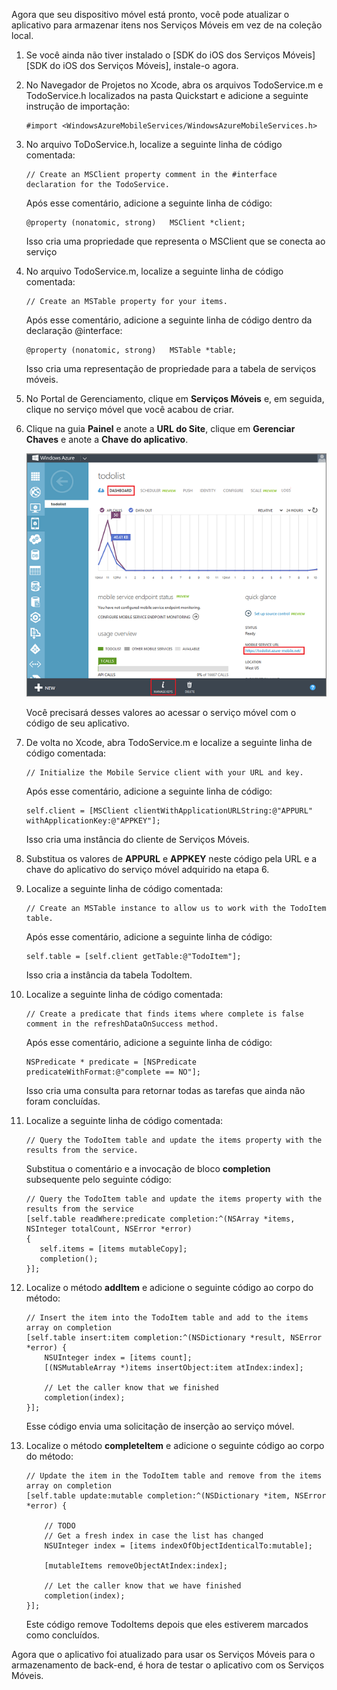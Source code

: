 Agora que seu dispositivo móvel está pronto, você pode atualizar o aplicativo para armazenar itens nos Serviços Móveis em vez de na coleção local.

1.  Se você ainda não tiver instalado o [SDK do iOS dos Serviços Móveis][SDK do iOS dos Serviços Móveis], instale-o agora.

2.  No Navegador de Projetos no Xcode, abra os arquivos TodoService.m e TodoService.h localizados na pasta Quickstart e adicione a seguinte instrução de importação:

        #import <WindowsAzureMobileServices/WindowsAzureMobileServices.h>  

3.  No arquivo ToDoService.h, localize a seguinte linha de código comentada:

        // Create an MSClient property comment in the #interface declaration for the TodoService. 

    Após esse comentário, adicione a seguinte linha de código:

        @property (nonatomic, strong)   MSClient *client;

    Isso cria uma propriedade que representa o MSClient que se conecta ao serviço

4.  No arquivo TodoService.m, localize a seguinte linha de código comentada:

        // Create an MSTable property for your items. 

    Após esse comentário, adicione a seguinte linha de código dentro da declaração @interface:

        @property (nonatomic, strong)   MSTable *table;

    Isso cria uma representação de propriedade para a tabela de serviços móveis.

5.  No Portal de Gerenciamento, clique em **Serviços Móveis** e, em seguida, clique no serviço móvel que você acabou de criar.

6.  Clique na guia **Painel** e anote a **URL do Site**, clique em **Gerenciar Chaves** e anote a **Chave do aplicativo**.

    ![](./media/mobile-services-ios-enable-mobile-service-access/mobile-dashboard-tab.png)

    Você precisará desses valores ao acessar o serviço móvel com o código de seu aplicativo.

7.  De volta no Xcode, abra TodoService.m e localize a seguinte linha de código comentada:

        // Initialize the Mobile Service client with your URL and key.

    Após esse comentário, adicione a seguinte linha de código:

        self.client = [MSClient clientWithApplicationURLString:@"APPURL" withApplicationKey:@"APPKEY"];

    Isso cria uma instância do cliente de Serviços Móveis.

8.  Substitua os valores de **APPURL** e **APPKEY** neste código pela URL e a chave do aplicativo do serviço móvel adquirido na etapa 6.

9.  Localize a seguinte linha de código comentada:

        // Create an MSTable instance to allow us to work with the TodoItem table.

    Após esse comentário, adicione a seguinte linha de código:

        self.table = [self.client getTable:@"TodoItem"];

    Isso cria a instância da tabela TodoItem.

10. Localize a seguinte linha de código comentada:

        // Create a predicate that finds items where complete is false comment in the refreshDataOnSuccess method. 

    Após esse comentário, adicione a seguinte linha de código:

        NSPredicate * predicate = [NSPredicate predicateWithFormat:@"complete == NO"];

    Isso cria uma consulta para retornar todas as tarefas que ainda não foram concluídas.

11. Localize a seguinte linha de código comentada:

        // Query the TodoItem table and update the items property with the results from the service.

    Substitua o comentário e a invocação de bloco **completion** subsequente pelo seguinte código:

        // Query the TodoItem table and update the items property with the results from the service
        [self.table readWhere:predicate completion:^(NSArray *items, NSInteger totalCount, NSError *error)
        {
           self.items = [items mutableCopy];
           completion();
        }]; 

12. Localize o método **addItem** e adicione o seguinte código ao corpo do método:

        // Insert the item into the TodoItem table and add to the items array on completion
        [self.table insert:item completion:^(NSDictionary *result, NSError *error) {
            NSUInteger index = [items count];
            [(NSMutableArray *)items insertObject:item atIndex:index];

            // Let the caller know that we finished
            completion(index);
        }];

    Esse código envia uma solicitação de inserção ao serviço móvel.

13. Localize o método **completeItem** e adicione o seguinte código ao corpo do método:

        // Update the item in the TodoItem table and remove from the items array on completion
        [self.table update:mutable completion:^(NSDictionary *item, NSError *error) {

            // TODO
            // Get a fresh index in case the list has changed
            NSUInteger index = [items indexOfObjectIdenticalTo:mutable];

            [mutableItems removeObjectAtIndex:index];

            // Let the caller know that we have finished
            completion(index);
        }]; 

    Este código remove TodoItems depois que eles estiverem marcados como concluídos.

Agora que o aplicativo foi atualizado para usar os Serviços Móveis para o armazenamento de back-end, é hora de testar o aplicativo com os Serviços Móveis.

  
